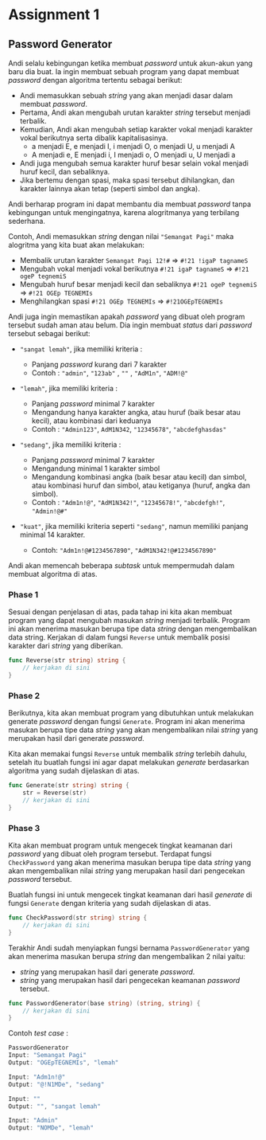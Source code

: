 # Assignment 1

## Password Generator

Andi selalu kebingungan ketika membuat _password_ untuk akun-akun yang baru dia buat. Ia ingin membuat sebuah program yang dapat membuat _password_ dengan algoritma tertentu sebagai berikut:

- Andi memasukkan sebuah _string_ yang akan menjadi dasar dalam membuat _password_.
- Pertama, Andi akan mengubah urutan karakter _string_ tersebut menjadi terbalik.
- Kemudian, Andi akan mengubah setiap karakter vokal menjadi karakter vokal berikutnya serta dibalik kapitalisasinya.
  - a menjadi E, e menjadi I, i menjadi O, o menjadi U, u menjadi A
  - A menjadi e, E menjadi i, I menjadi o, O menjadi u, U menjadi a
- Andi juga mengubah semua karakter huruf besar selain vokal menjadi huruf kecil, dan sebaliknya.
- Jika bertemu dengan spasi, maka spasi tersebut dihilangkan, dan karakter lainnya akan tetap (seperti simbol dan angka).

Andi berharap program ini dapat membantu dia membuat _password_ tanpa kebingungan untuk mengingatnya, karena alogritmanya yang terbilang sederhana.

Contoh, Andi memasukkan _string_ dengan nilai `"Semangat Pagi"` maka alogritma yang kita buat akan melakukan:

- Membalik urutan karakter `Semangat Pagi 12!#` => `#!21 !igaP tagnameS`
- Mengubah vokal menjadi vokal berikutnya `#!21 igaP tagnameS` => `#!21 ogeP tegnemiS`
- Mengubah huruf besar menjadi kecil dan sebaliknya `#!21 ogeP tegnemiS` => `#!21 OGEp TEGNEMIs`
- Menghilangkan spasi `#!21 OGEp TEGNEMIs` => `#!21OGEpTEGNEMIs`

Andi juga ingin memastikan apakah _password_ yang dibuat oleh program tersebut sudah aman atau belum. Dia ingin membuat _status_ dari _password_ tersebut sebagai berikut:

- `"sangat lemah"`, jika memiliki kriteria :
  - Panjang _password_ kurang dari 7 karakter
  - Contoh : `"admin"`, `"123ab"` , `""` , `"AdM1n"`, `"ADM!@"`

- `"lemah"`, jika memiliki kriteria :
  - Panjang _password_ minimal 7 karakter
  - Mengandung hanya karakter angka, atau huruf (baik besar atau kecil), atau kombinasi dari keduanya
  - Contoh : `"Admin123"`, `AdM1N342`, `"12345678"`, `"abcdefghasdas"`

- `"sedang"`, jika memiliki kriteria :
  - Panjang _password_ minimal 7 karakter
  - Mengandung minimal 1 karakter simbol
  - Mengandung kombinasi angka (baik besar atau kecil) dan simbol, atau kombinasi huruf dan simbol, atau ketiganya (huruf, angka dan simbol).
  - Contoh : `"Adm1n!@"`, `"AdM1N342!"`, `"12345678!"`, `"abcdefgh!"`, `"Admin!@#"`

- `"kuat"`, jika memiliki kriteria seperti `"sedang"`, namun memiliki panjang minimal 14 karakter.
  - Contoh: `"Adm1n!@#1234567890"`, `"AdM1N342!@#1234567890"`

Andi akan memencah beberapa _subtask_ untuk mempermudah dalam membuat algoritma di atas.

### Phase 1

Sesuai dengan penjelasan di atas, pada tahap ini kita akan membuat program yang dapat mengubah masukan _string_ menjadi terbalik. Program ini akan menerima masukan berupa tipe data _string_ dengan mengembalikan data string. Kerjakan di dalam fungsi `Reverse` untuk membalik posisi karakter dari _string_ yang diberikan.

```go
func Reverse(str string) string {
    // kerjakan di sini
}
```

### Phase 2

Berikutnya, kita akan membuat program yang dibutuhkan untuk melakukan generate _password_ dengan fungsi `Generate`. Program ini akan menerima masukan berupa tipe data _string_ yang akan mengembalikan nilai _string_ yang merupakan hasil dari generate _password_.

Kita akan memakai fungsi `Reverse` untuk membalik _string_ terlebih dahulu, setelah itu buatlah fungsi ini agar dapat melakukan _generate_ berdasarkan algoritma yang sudah dijelaskan di atas.

```go
func Generate(str string) string {
    str = Reverse(str)
    // kerjakan di sini
}
```

### Phase 3

Kita akan membuat program untuk mengecek tingkat keamanan dari _password_ yang dibuat oleh program tersebut. Terdapat fungsi `CheckPassword` yang akan menerima masukan berupa tipe data _string_ yang akan mengembalikan nilai _string_ yang merupakan hasil dari pengecekan _password_ tersebut.

Buatlah fungsi ini untuk mengecek tingkat keamanan dari hasil _generate_ di fungsi `Generate` dengan kriteria yang sudah dijelaskan di atas.

```go
func CheckPassword(str string) string {
    // kerjakan di sini
}
```

Terakhir Andi sudah menyiapkan fungsi bernama `PasswordGenerator` yang akan menerima masukan berupa _string_ dan mengembalikan 2 nilai yaitu:

- _string_ yang merupakan hasil dari generate _password_.
- _string_ yang merupakan hasil dari pengecekan keamanan _password_ tersebut.

```go
func PasswordGenerator(base string) (string, string) {
    // kerjakan di sini
}
```

Contoh _test case_ :

```go
PasswordGenerator
Input: "Semangat Pagi"
Output: "OGEpTEGNEMIs", "lemah"

Input: "Adm1n!@" 
Output: "@!N1MDe", "sedang" 

Input: ""
Output: "", "sangat lemah"

Input: "Admin"
Output: "NOMDe", "lemah"
```
